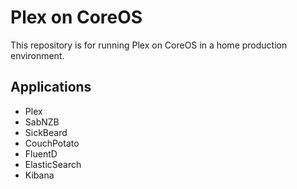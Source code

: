 # Plex on CoreOS
This repository is for running Plex on CoreOS in a home production environment. 

## Applications
* Plex
* SabNZB
* SickBeard
* CouchPotato 
* FluentD
* ElasticSearch
* Kibana

